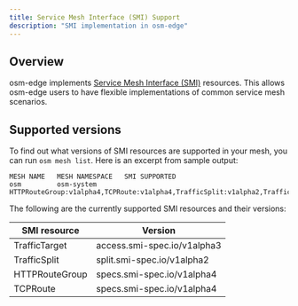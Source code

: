 ```yaml
---
title: Service Mesh Interface (SMI) Support
description: "SMI implementation in osm-edge"
---
```


## Overview

osm-edge implements [Service Mesh Interface (SMI)](https://smi-spec.io/) resources. This allows osm-edge users to have flexible implementations of common service mesh scenarios.

## Supported versions

To find out what versions of SMI resources are supported in your mesh, you can run `osm mesh list`. Here is an excerpt from sample output:

```
MESH NAME   MESH NAMESPACE   SMI SUPPORTED
osm         osm-system       HTTPRouteGroup:v1alpha4,TCPRoute:v1alpha4,TrafficSplit:v1alpha2,TrafficTarget:v1alpha3
```

The following are the currently supported SMI resources and their versions:

| SMI resource | Version |
|--------------|---------|
| TrafficTarget | access.smi-spec.io/v1alpha3 |
| TrafficSplit | split.smi-spec.io/v1alpha2 |
| HTTPRouteGroup | specs.smi-spec.io/v1alpha4 |
| TCPRoute | specs.smi-spec.io/v1alpha4 |

